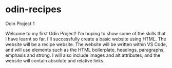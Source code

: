 # odin-recipes
Odin Project 1 

Welcome to my first Odin Project! I'm hoping to show some of the skills that I have learnt so far. 
I'll successfully create a basic website using HTML. The website will be a recipe website. The website will be written within VS Code, and will use elements such as the HTML boilerplate, headings, paragraphs, emphasis and strong. I will also include images and alt attributes, and the website will contain absolute and relative links. 
